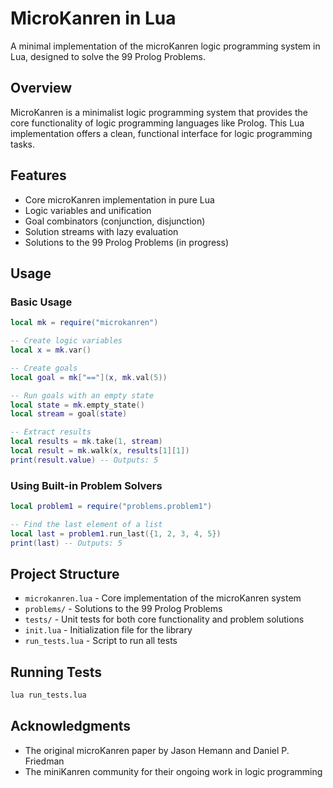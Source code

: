 # MicroKanren in Lua

A minimal implementation of the microKanren logic programming system in Lua, designed to solve the 99 Prolog Problems.

## Overview

MicroKanren is a minimalist logic programming system that provides the core functionality of logic programming languages like Prolog. This Lua implementation offers a clean, functional interface for logic programming tasks.

## Features

- Core microKanren implementation in pure Lua
- Logic variables and unification
- Goal combinators (conjunction, disjunction)
- Solution streams with lazy evaluation
- Solutions to the 99 Prolog Problems (in progress)

## Usage

### Basic Usage

```lua
local mk = require("microkanren")

-- Create logic variables
local x = mk.var()

-- Create goals
local goal = mk["=="](x, mk.val(5))

-- Run goals with an empty state
local state = mk.empty_state()
local stream = goal(state)

-- Extract results
local results = mk.take(1, stream)
local result = mk.walk(x, results[1][1])
print(result.value) -- Outputs: 5
```

### Using Built-in Problem Solvers

```lua
local problem1 = require("problems.problem1")

-- Find the last element of a list
local last = problem1.run_last({1, 2, 3, 4, 5})
print(last) -- Outputs: 5
```

## Project Structure

- `microkanren.lua` - Core implementation of the microKanren system
- `problems/` - Solutions to the 99 Prolog Problems 
- `tests/` - Unit tests for both core functionality and problem solutions
- `init.lua` - Initialization file for the library
- `run_tests.lua` - Script to run all tests

## Running Tests

```bash
lua run_tests.lua
```

## Acknowledgments

- The original microKanren paper by Jason Hemann and Daniel P. Friedman
- The miniKanren community for their ongoing work in logic programming